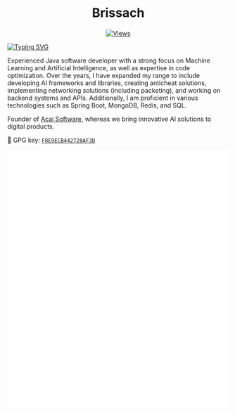 <p align="center"> <h1 align="center"> Brissach </h1> </p>
<p align="center">
<a href="https://github.com/Clouke" target="_blank"><img align="center" src="https://komarev.com/ghpvc/?username=Clouke&color=fc0345" alt="Views" /></a>  

[![Typing SVG](https://readme-typing-svg.demolab.com?font=Fira+Code&duration=3000&pause=1000&color=F78E29&width=435&lines=Java+Software+Developer;Machine+Learning+Enthusiast;Language+Modelling;Research+%26+Solutions;Anticheats+with+Machine+Learning;Data+Analytics)](https://git.io/typing-svg)

</p>

Experienced Java software developer with a strong focus on Machine Learning and Artificial Intelligence, as well as expertise in code optimization. Over the years, I have expanded my range to include developing AI frameworks and libraries, creating anticheat solutions, implementing networking solutions (including packeting), and working on backend systems and APIs. Additionally, I am proficient in various technologies such as Spring Boot, MongoDB, Redis, and SQL.

Founder of [Acai Software](https://github.com/AcaiSoftware), whereas we bring innovative AI solutions to digital products.

<!--### Hi there 👋-->
<!--![Alt Text](https://media.tenor.com/LYftKBBe2csAAAAi/earth-planet.gif)-->
<!--
<p align="left">
  <a href="https://acai.gg">
    <img src="https://media4.giphy.com/media/SP2O2JBW2VojK/giphy.gif?cid=ecf05e47i4kur13c02lqciqwheoi0uazn7xs2866l6rg0hhg&rid=giphy.gif&ct=s" alt="gif" height=128 width=142/>
  </a>
</p>
-->


<!--![](https://komarev.com/ghpvc/?username=Clouke&color=ff69b4)-->

<!--
<p align="center">
  <img src="https://github-readme-stats.vercel.app/api?username=Clouke&theme=ambient_gradient&show_icons=true" alt="Clouke's GitHub stats" />
  <img src="https://github.com/Clouke/github-stats/blob/master/generated/overview.svg#gh-dark-mode-on" alt="Stats" />
  <img src="https://github.com/Clouke/github-stats/blob/master/generated/languages.svg" alt="Languages" />
</p>
-->


:key: GPG key: [`F8E9ECB442728AF3D`](https://github.com/Clouke.gpg)
<p align="center">
  <a href="https://github.com/Clouke" target="_blank"><img align="center" src="https://github.com/Clouke/github-stats/blob/master/generated/overview.svg#gh-dark-mode-on" alt="Stats" /></a>
  <a href="https://github.com/Clouke" target="_blank"><img align="center" src="https://github.com/Clouke/github-stats/blob/master/generated/languages.svg" alt="Languages" /></a>
</p>

<!--
![](https://github.com/Clouke/github-stats/blob/master/generated/overview.svg#gh-dark-mode-only)
![](https://github.com/Clouke/github-stats/blob/master/generated/languages.svg)
-->
